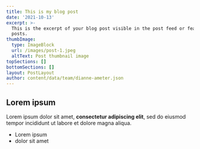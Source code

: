 ```yaml
---
title: This is my blog post
date: '2021-10-13'
excerpt: >-
  This is the excerpt of your blog post visible in the post feed or featured
  posts.
thumbImage:
  type: ImageBlock
  url: /images/post-1.jpeg
  altText: Post thumbnail image
topSections: []
bottomSections: []
layout: PostLayout
author: content/data/team/dianne-ameter.json
---
```

## Lorem ipsum

Lorem ipsum dolor sit amet, **consectetur adipiscing elit**, sed do eiusmod tempor incididunt ut labore et dolore magna aliqua.

- Lorem ipsum
- dolor sit amet